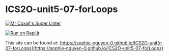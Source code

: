 # ICS2O-unit5-07-forLoops

[![Mr Coxall's Super Linter](https://github.com/sophie-nguyen-0/ICS2O-unit5-07-forLoops/workflows/Mr%20Coxall's%20Super%20Linter/badge.svg)](https://github.com/sophie-nguyen-0/ICS2O-unit5-07-forLoops/actions/)

[![Run on Repl.it](https://repl.it/badge/github/sophie-nguyen-0/ICS2O-unit5-07-forLoops)](https://repl.it/github/sophie-nguyen-0/ICS2O-unit5-07-forLoops)

This site can be found at: [https://sophie-nguyen-0.github.io/ICS2O-unit5-07-forLoops](https://sophie-nguyen-0.github.io/ICS2O-unit5-07-forLoops)
